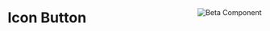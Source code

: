<div style="display: inline-flex; align-items: center; justify-content: space-between; width: 100%;">
    <h1>Icon Button</h1>
    <img src="assets/beta.png" alt="Beta Component" />
</div>
